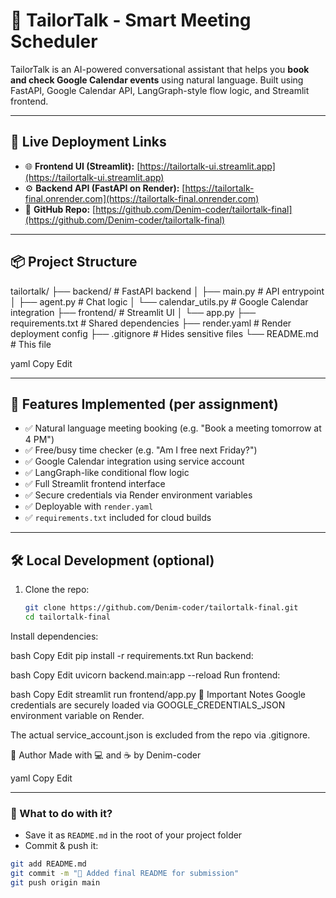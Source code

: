 # 🧠 TailorTalk - Smart Meeting Scheduler

TailorTalk is an AI-powered conversational assistant that helps you **book and check Google Calendar events** using natural language. Built using FastAPI, Google Calendar API, LangGraph-style flow logic, and Streamlit frontend.

---

## 🚀 Live Deployment Links

- 🌐 **Frontend UI (Streamlit):** [https://tailortalk-ui.streamlit.app](https://tailortalk-ui.streamlit.app)
- ⚙️ **Backend API (FastAPI on Render):** [https://tailortalk-final.onrender.com](https://tailortalk-final.onrender.com)
- 📁 **GitHub Repo:** [https://github.com/Denim-coder/tailortalk-final](https://github.com/Denim-coder/tailortalk-final)

---

## 📦 Project Structure

tailortalk/
├── backend/ # FastAPI backend
│ ├── main.py # API entrypoint
│ ├── agent.py # Chat logic
│ └── calendar_utils.py # Google Calendar integration
├── frontend/ # Streamlit UI
│ └── app.py
├── requirements.txt # Shared dependencies
├── render.yaml # Render deployment config
├── .gitignore # Hides sensitive files
└── README.md # This file

yaml
Copy
Edit

---

## 🧠 Features Implemented (per assignment)

- ✅ Natural language meeting booking (e.g. "Book a meeting tomorrow at 4 PM")
- ✅ Free/busy time checker (e.g. "Am I free next Friday?")
- ✅ Google Calendar integration using service account
- ✅ LangGraph-like conditional flow logic
- ✅ Full Streamlit frontend interface
- ✅ Secure credentials via Render environment variables
- ✅ Deployable with `render.yaml`
- ✅ `requirements.txt` included for cloud builds

---

## 🛠 Local Development (optional)

1. Clone the repo:
   ```bash
   git clone https://github.com/Denim-coder/tailortalk-final.git
   cd tailortalk-final
Install dependencies:

bash
Copy
Edit
pip install -r requirements.txt
Run backend:

bash
Copy
Edit
uvicorn backend.main:app --reload
Run frontend:

bash
Copy
Edit
streamlit run frontend/app.py
🔐 Important Notes
Google credentials are securely loaded via GOOGLE_CREDENTIALS_JSON environment variable on Render.

The actual service_account.json is excluded from the repo via .gitignore.

🙌 Author
Made with 💻 and ☕ by Denim-coder

yaml
Copy
Edit

---

### 📌 What to do with it?

- Save it as `README.md` in the root of your project folder
- Commit & push it:
```bash
git add README.md
git commit -m "📝 Added final README for submission"
git push origin main